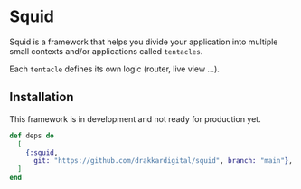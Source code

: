 # Squid

Squid is a framework that helps you divide your application into multiple
small contexts and/or applications called `tentacles`.

Each `tentacle` defines its own logic (router, live view ...).

## Installation

This framework is in development and not ready for production yet.

```elixir
def deps do
  [
    {:squid,
      git: "https://github.com/drakkardigital/squid", branch: "main"},
  ]
end
```
